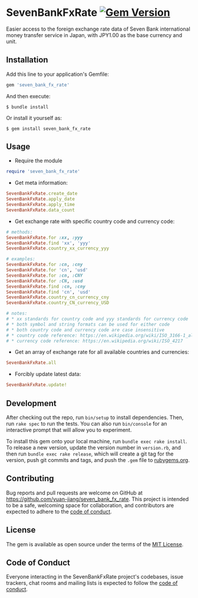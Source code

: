# SevenBankFxRate [![Gem Version](https://badge.fury.io/rb/seven_bank_fx_rate.svg)](https://badge.fury.io/rb/seven_bank_fx_rate)

Easier access to the foreign exchange rate data of Seven Bank international
money transfer service in Japan, with JPY1.00 as the base currency and unit.

## Installation

Add this line to your application's Gemfile:

```ruby
gem 'seven_bank_fx_rate'
```

And then execute:

    $ bundle install

Or install it yourself as:

    $ gem install seven_bank_fx_rate

## Usage

- Require the module
```ruby
require 'seven_bank_fx_rate'
```

- Get meta information:
```ruby
SevenBankFxRate.create_date
SevenBankFxRate.apply_date
SevenBankFxRate.apply_time
SevenBankFxRate.data_count
```

- Get exchange rate with specific country code and currency code:
```ruby
# methods:
SevenBankFxRate.for :xx, :yyy
SevenBankFxRate.find 'xx', 'yyy'
SevenBankFxRate.country_xx_currency_yyy

# examples:
SevenBankFxRate.for :cn, :cny
SevenBankFxRate.for 'cn', 'usd'
SevenBankFxRate.for :cn, :CNY
SevenBankFxRate.for :CN, :usd
SevenBankFxRate.find :cn, :cny
SevenBankFxRate.find 'cn', 'usd'
SevenBankFxRate.country_cn_currency_cny
SevenBankFxRate.country_CN_currency_USD

# notes:
# * xx standards for country code and yyy standards for currency code
# * both symbol and string formats can be used for either code
# * both country code and currency code are case insensitive
# * country code reference: https://en.wikipedia.org/wiki/ISO_3166-1_alpha-2
# * currency code reference: https://en.wikipedia.org/wiki/ISO_4217
```

- Get an array of exchange rate for all available countries and currencies:
```ruby
SevenBankFxRate.all
```

- Forcibly update latest data:
```ruby
SevenBankFxRate.update!
```

## Development

After checking out the repo, run `bin/setup` to install dependencies. Then, run `rake spec` to run the tests. You can also run `bin/console` for an interactive prompt that will allow you to experiment.

To install this gem onto your local machine, run `bundle exec rake install`. To release a new version, update the version number in `version.rb`, and then run `bundle exec rake release`, which will create a git tag for the version, push git commits and tags, and push the `.gem` file to [rubygems.org](https://rubygems.org).

## Contributing

Bug reports and pull requests are welcome on GitHub at https://github.com/yuan-jiang/seven_bank_fx_rate. This project is intended to be a safe, welcoming space for collaboration, and contributors are expected to adhere to the [code of conduct](https://github.com/yuan-jiang/seven_bank_fx_rate/blob/master/CODE_OF_CONDUCT.md).


## License

The gem is available as open source under the terms of the [MIT License](https://opensource.org/licenses/MIT).

## Code of Conduct

Everyone interacting in the SevenBankFxRate project's codebases, issue trackers, chat rooms and mailing lists is expected to follow the [code of conduct](https://github.com/yuan-jiang/seven_bank_fx_rate/blob/master/CODE_OF_CONDUCT.md).
